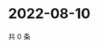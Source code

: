 # 2022-08-10

共 0 条

<!-- BEGIN WEIBO -->
<!-- 最后更新时间 Wed Aug 10 2022 17:01:06 GMT+0800 (China Standard Time) -->

<!-- END WEIBO -->
